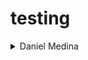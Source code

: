 # testing
<details>
<summary>Daniel Medina</summary>
<font color="red">
![Mapache](img/m.jpg "mapache")
algo de informacion
</font>
</details>
